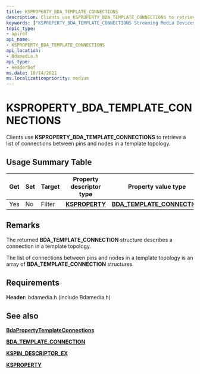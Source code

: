 ```yaml
---
title: KSPROPERTY_BDA_TEMPLATE_CONNECTIONS
description: Clients use KSPROPERTY_BDA_TEMPLATE_CONNECTIONS to retrieve a list of connections between pins and nodes in a template topology.
keywords: ["KSPROPERTY_BDA_TEMPLATE_CONNECTIONS Streaming Media Devices"]
topic_type:
- apiref
api_name:
- KSPROPERTY_BDA_TEMPLATE_CONNECTIONS
api_location:
- Bdamedia.h
api_type:
- HeaderDef
ms.date: 10/14/2021
ms.localizationpriority: medium
---
```


# KSPROPERTY_BDA_TEMPLATE_CONNECTIONS

Clients use **KSPROPERTY_BDA_TEMPLATE_CONNECTIONS** to retrieve a list of connections between pins and nodes in a template topology.

## Usage Summary Table

| Get | Set | Target | Property descriptor type | Property value type |
|--|--|--|--|--|
| Yes | No | Filter | [**KSPROPERTY**](ksproperty-structure.md) | [**BDA_TEMPLATE_CONNECTION**](/windows-hardware/drivers/ddi/bdatypes/ns-bdatypes-_bda_template_connection) |

## Remarks

The returned **BDA_TEMPLATE_CONNECTION** structure describes a connection in a template topology.

The list of connections between pins and nodes in a template topology is an array of **BDA_TEMPLATE_CONNECTION** structures.

## Requirements

**Header:** bdamedia.h (include Bdamedia.h)

## See also

[**BdaPropertyTemplateConnections**](/windows-hardware/drivers/ddi/bdasup/nf-bdasup-bdapropertytemplateconnections)

[**BDA_TEMPLATE_CONNECTION**](/windows-hardware/drivers/ddi/bdatypes/ns-bdatypes-_bda_template_connection)

[**KSPIN_DESCRIPTOR_EX**](/windows-hardware/drivers/ddi/ks/ns-ks-_kspin_descriptor_ex)

[**KSPROPERTY**](ksproperty-structure.md)
